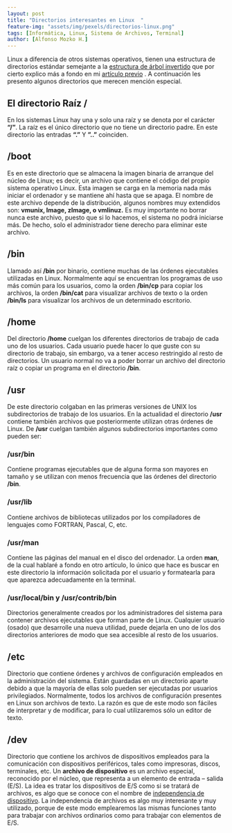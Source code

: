 ```yaml
---
layout: post
title: "Directorios interesantes en Linux  "
feature-img: "assets/img/pexels/directorios-linux.png"
tags: [Informática, Linux, Sistema de Archivos, Terminal]
author: [Alfonso Mozko H.]
---
```

Linux a diferencia de otros sistemas operativos, tienen una estructura de directorios estándar semejante a la [estructura de árbol invertido]( https://alfonsomozkoh.github.io/2018/06/07/archivos-y-el-sistema-de-archivos-linux.html) que por cierto explico más a fondo en mi [artículo previo]( https://alfonsomozkoh.github.io/2018/06/07/archivos-y-el-sistema-de-archivos-linux.html) . A continuación les presento algunos directorios que merecen mención especial.

## El directorio Raíz  /
En los sistemas Linux hay una y solo una raíz y se denota por el carácter **“/”**. La raíz es el único directorio que no tiene un directorio padre. En este directorio las entradas **“.”** Y **”..”** coinciden.

## /boot
Es en este directorio que se almacena la imagen binaria de arranque del núcleo de Linux; es decir, un archivo que contiene el código del propio sistema operativo Linux. Esta imagen se carga en la memoria nada más iniciar el ordenador y se mantiene ahí hasta que se apaga. El nombre de este archivo depende de la distribución, algunos nombres muy extendidos son: **vmunix, Image, zImage, o vmlinuz.** Es muy importante no borrar nunca este archivo, puesto que si lo hacemos, el sistema no podrá iniciarse más. De hecho, solo el administrador tiene derecho para eliminar este archivo.

## /bin
Llamado así **/bin** por binario, contiene muchas de las órdenes ejecutables utilizadas en Linux. Normalmente aquí se encuentran los programas de uso más común para los usuarios, como la orden **/bin/cp** para copiar los archivos, la orden **/bin/cat** para visualizar archivos de texto  o la orden **/bin/ls** para visualizar los archivos de un determinado escritorio.

## /home
Del directorio **/home** cuelgan los diferentes directorios de trabajo de cada uno de los usuarios. Cada usuario puede hacer lo que guste con su directorio de trabajo, sin embargo, va a tener acceso restringido al resto de directorios. Un usuario normal no va a poder borrar un archivo del directorio raíz o copiar un programa en el directorio **/bin**.

## /usr 
De este directorio colgaban en las primeras versiones de UNIX los subdirectorios de trabajo de los usuarios. En la actualidad el directorio **/usr** contiene también archivos que posteriormente utilizan otras órdenes de Linux. De **/usr** cuelgan también algunos subdirectorios importantes como pueden ser:

### /usr/bin
Contiene programas ejecutables que de alguna forma son mayores en tamaño y se utilizan con menos frecuencia que las órdenes del directorio **/bin**.

### /usr/lib
Contiene archivos de bibliotecas utilizados por los compiladores de lenguajes como FORTRAN, Pascal, C, etc. 

### /usr/man
Contiene las páginas del manual en el disco del ordenador. La orden **man**, de la cual hablaré a fondo en otro artículo, lo único que hace es buscar en este directorio la información solicitada por el usuario y formatearla para que aparezca adecuadamente en la terminal.

### /usr/local/bin  y /usr/contrib/bin
Directorios generalmente creados por los administradores del sistema para contener archivos ejecutables que forman parte de Linux. Cualquier usuario (osado) que desarrolle una nueva utilidad, puede dejarla en uno de los dos directorios anteriores de modo que sea accesible al resto de los usuarios.

## /etc
Directorio que contiene órdenes y archivos de configuración empleados en la administración del sistema. Están guardadas en un directorio aparte debido a que la mayoría de ellas solo pueden ser ejecutadas por usuarios privilegiados. Normalmente, todos los archivos de configuración presentes en Linux son archivos de texto. La razón es que de este modo son fáciles de interpretar y de modificar, para lo cual utilizaremos sólo un editor de texto.

## /dev
Directorio que contiene los archivos de dispositivos empleados para la comunicación con dispositivos periféricos, tales como impresoras, discos, terminales, etc. Un **archivo de dispositivo** es un archivo especial, reconocido por el núcleo, que representa a un elemento de entrada – salida (E/S). La idea es tratar los dispositivos de E/S como si se tratará de archivos, es algo que se conoce con el nombre de [independencia de dispositivo](https://es.wikipedia.org/wiki/Independencia_de_dispositivos).  La independencia de archivos es algo muy interesante y muy utilizado, porque de este modo emplearemos las mismas funciones tanto para trabajar con archivos ordinarios como para trabajar con elementos de E/S.
 
